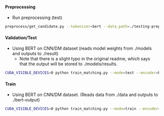 

#### Preprocessing

- Run preprocessing (test)   
```sh 
preprocess/get_candidate.py --tokenizer=bert --data_path=./testing-preprocess/eg-data.jsonl --index_path=./testing-preprocess/eg-index.jsonl  --write_path=./testing-preprocess/preprocess-output.jsonl
```
  

#### Validation/Test 

- Using BERT on CNN/DM dataset (reads model weights from ./models and outputs to ./result)  
    - Note that there is a slight typo in the original readme, which says that the output will be stored to ./models/results.
```sh
CUDA_VISIBLE_DEVICES=0 python train_matching.py --mode=test --encoder=bert --save_path=./models --gpus=0
```


#### Train
- Using BERT on CNN/DM dataset. (Reads data from ./data and outputs to ./bert-output)
```sh
CUDA_VISIBLE_DEVICES=0 python train_matching.py --mode=train --encoder=bert --save_path=./bert-output --gpus=0
```